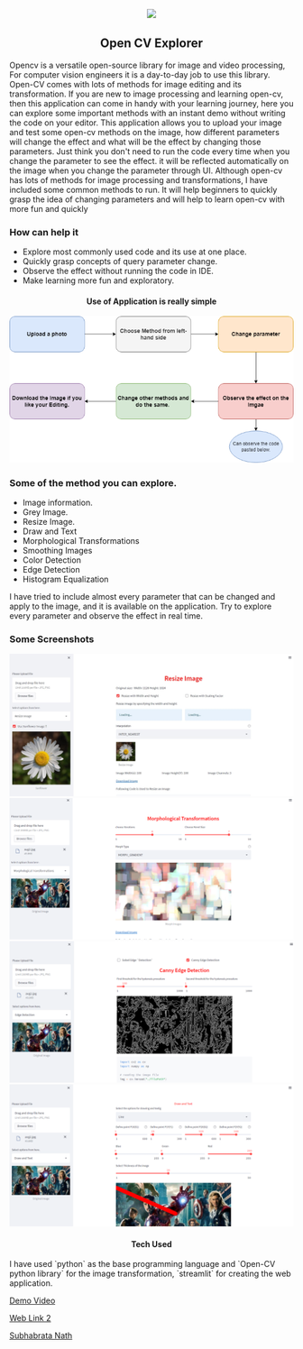 <p align="center">
<img src="https://forthebadge.com/images/badges/made-with-python.svg" >
</p>

<h2 align="center"> Open CV Explorer </h2>

Opencv is a versatile open-source library for image and video processing, For computer vision engineers it is a day-to-day job to use this library. Open-CV comes with lots of methods for image editing and its transformation. If you are new to image processing and learning open-cv, then this application can come in handy with your learning journey, here you can explore some important methods with an instant demo without writing the code on your editor. This application allows you to upload your image and test some open-cv methods on the image, how different parameters will change the effect and what will be the effect by changing those parameters. Just think you don't need to run the code every time when you change the parameter to see the effect. it will be reflected automatically on the image when you change the parameter through UI. Although open-cv has lots of methods for image processing and transformations, I have included some common methods to run. It will help beginners to quickly grasp the idea of changing parameters and will help to learn open-cv with more fun and quickly

### How can help it
* Explore most commonly used code and its use at one place.
* Quickly grasp concepts of query parameter change.
* Observe the effect without running the code in IDE.
* Make learning more fun and exploratory.


<h4 align="center"> Use of Application is really simple </h4>
<div style="text-align:center"><img src="screensicon\opencvflow.png" /></div>

### Some of the method you can explore.

* Image information.
* Grey Image.
* Resize Image.
* Draw and Text
* Morphological Transformations
* Smoothing Images
* Color Detection
* Edge Detection
* Histogram Equalization

I have tried to include almost every parameter that can be changed and apply to the image, and it is available on the application. Try to explore every parameter and observe the effect in real time.


### Some Screenshots 
<div style="text-align:center"><img src="screensicon\scr1.jpg" /></div>
<div style="text-align:center"><img src="screensicon\scr2.png" /></div>
<div style="text-align:center"><img src="screensicon\scr3.png" /></div>
<div style="text-align:center"><img src="screensicon\scr4.png" /></div> 

<h4 align="center"> Tech Used </h4>
I have used `python` as the base programming language and `Open-CV python library` for the image transformation, `streamlit` for creating the web application.

[Demo Video](https://youtu.be/6Oxofczo3tA)
<!-- [Web Link 1](http://opencvexplorer.herokuapp.com/) -->
[Web Link 2](https://subha996-opencv-explorer-app-d2vtt3.streamlitapp.com/)


[Subhabrata Nath](https://www.linkedin.com/in/subhabrata-nath-181375115/)
